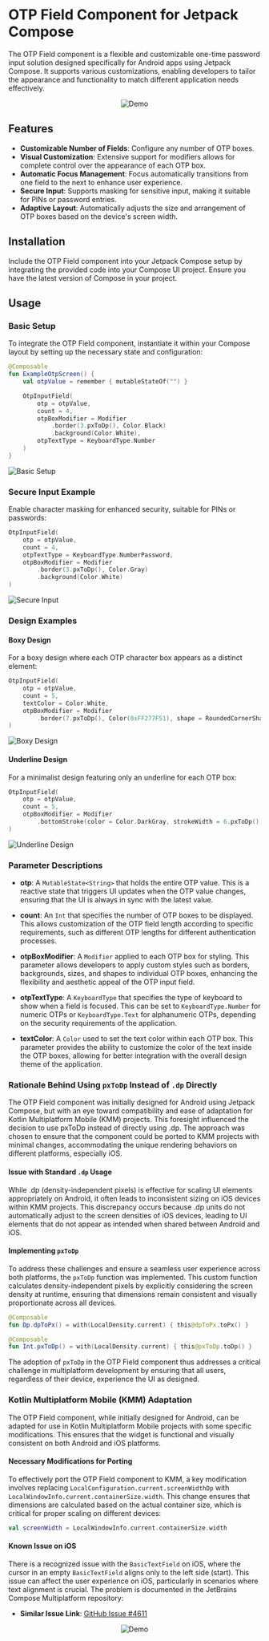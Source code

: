 # OTP Field Component for Jetpack Compose

The OTP Field component is a flexible and customizable one-time password input solution designed specifically for Android apps using Jetpack Compose. It supports various customizations, enabling developers to tailor the appearance and functionality to match different application needs effectively.

<p align="center">
  <img src="readmeassets/recording.gif?raw=true" alt="Demo">
</p>


## Features

- **Customizable Number of Fields**: Configure any number of OTP boxes.
- **Visual Customization**: Extensive support for modifiers allows for complete control over the appearance of each OTP box.
- **Automatic Focus Management**: Focus automatically transitions from one field to the next to enhance user experience.
- **Secure Input**: Supports masking for sensitive input, making it suitable for PINs or password entries.
- **Adaptive Layout**: Automatically adjusts the size and arrangement of OTP boxes based on the device's screen width.

## Installation
Include the OTP Field component into your Jetpack Compose setup by integrating the provided code into your Compose UI project. Ensure you have the latest version of Compose in your project.

## Usage

### Basic Setup

To integrate the OTP Field component, instantiate it within your Compose layout by setting up the necessary state and configuration:

```kotlin
@Composable
fun ExampleOtpScreen() {
    val otpValue = remember { mutableStateOf("") }

    OtpInputField(
        otp = otpValue,
        count = 4,
        otpBoxModifier = Modifier
            .border(3.pxToDp(), Color.Black)
            .background(Color.White),
        otpTextType = KeyboardType.Number
    )
}
```

![Basic Setup](readmeassets/basic_setup.png?raw=true "Basic Setup")

### Secure Input Example

Enable character masking for enhanced security, suitable for PINs or passwords:

```kotlin
OtpInputField(
    otp = otpValue,
    count = 4,
    otpTextType = KeyboardType.NumberPassword,
    otpBoxModifier = Modifier
        .border(3.pxToDp(), Color.Gray)
        .background(Color.White)
)
```
![Secure Input](readmeassets/secure_input.png?raw=true "Secure Setup")

### Design Examples

#### Boxy Design

For a boxy design where each OTP character box appears as a distinct element:

```kotlin
OtpInputField(
    otp = otpValue,
    count = 5,
    textColor = Color.White,
    otpBoxModifier = Modifier
        .border(7.pxToDp(), Color(0xFF277F51), shape = RoundedCornerShape(12.pxToDp()))
)
```
![Boxy Design](readmeassets/boxy_otp_field.png?raw=true "Boxy Design")

#### Underline Design

For a minimalist design featuring only an underline for each OTP box:

```kotlin
OtpInputField(
    otp = otpValue,
    count = 5,
    otpBoxModifier = Modifier
        .bottomStroke(color = Color.DarkGray, strokeWidth = 6.pxToDp())
)
```
![Underline Design](readmeassets/underline_otp_field.png?raw=true "Underline Design")

### Parameter Descriptions

- **otp**: A `MutableState<String>` that holds the entire OTP value. This is a reactive state that triggers UI updates when the OTP value changes, ensuring that the UI is always in sync with the latest value.

- **count**: An `Int` that specifies the number of OTP boxes to be displayed. This allows customization of the OTP field length according to specific requirements, such as different OTP lengths for different authentication processes.

- **otpBoxModifier**: A `Modifier` applied to each OTP box for styling. This parameter allows developers to apply custom styles such as borders, backgrounds, sizes, and shapes to individual OTP boxes, enhancing the flexibility and aesthetic appeal of the OTP input field.

- **otpTextType**: A `KeyboardType` that specifies the type of keyboard to show when a field is focused. This can be set to `KeyboardType.Number` for numeric OTPs or `KeyboardType.Text` for alphanumeric OTPs, depending on the security requirements of the application.

- **textColor**: A `Color` used to set the text color within each OTP box. This parameter provides the ability to customize the color of the text inside the OTP boxes, allowing for better integration with the overall design theme of the application.


### Rationale Behind Using `pxToDp` Instead of `.dp` Directly

The OTP Field component was initially designed for Android using Jetpack Compose, but with an eye toward compatibility and ease of adaptation for Kotlin Multiplatform Mobile (KMM) projects. This foresight influenced the decision to use pxToDp instead of directly using .dp. The approach was chosen to ensure that the component could be ported to KMM projects with minimal changes, accommodating the unique rendering behaviors on different platforms, especially iOS.

#### Issue with Standard `.dp` Usage

While .dp (density-independent pixels) is effective for scaling UI elements appropriately on Android, it often leads to inconsistent sizing on iOS devices within KMM projects. This discrepancy occurs because .dp units do not automatically adjust to the screen densities of iOS devices, leading to UI elements that do not appear as intended when shared between Android and iOS.

#### Implementing `pxToDp`

To address these challenges and ensure a seamless user experience across both platforms, the `pxToDp` function was implemented. This custom function calculates density-independent pixels by explicitly considering the screen density at runtime, ensuring that dimensions remain consistent and visually proportionate across all devices.

```kotlin
@Composable
fun Dp.dpToPx() = with(LocalDensity.current) { this@dpToPx.toPx() }

@Composable
fun Int.pxToDp() = with(LocalDensity.current) { this@pxToDp.toDp() }
```

The adoption of `pxToDp` in the OTP Field component thus addresses a critical challenge in multiplatform development by ensuring that all users, regardless of their device, experience the UI as designed.

### Kotlin Multiplatform Mobile (KMM) Adaptation

The OTP Field component, while initially designed for Android, can be adapted for use in Kotlin Multiplatform Mobile projects with some specific modifications. This ensures that the widget is functional and visually consistent on both Android and iOS platforms.

#### Necessary Modifications for Porting

To effectively port the OTP Field component to KMM, a key modification involves replacing `LocalConfiguration.current.screenWidthDp` with `LocalWindowInfo.current.containerSize.width`. This change ensures that dimensions are calculated based on the actual container size, which is critical for proper scaling on different devices:

```kotlin
val screenWidth = LocalWindowInfo.current.containerSize.width
```

#### Known Issue on iOS

There is a recognized issue with the `BasicTextField` on iOS, where the cursor in an empty `BasicTextField` aligns only to the left side (start). This issue can affect the user experience on iOS, particularly in scenarios where text alignment is crucial. The problem is documented in the JetBrains Compose Multiplatform repository:

- **Similar Issue Link**: [GitHub Issue #4611](https://github.com/JetBrains/compose-multiplatform/issues/4611)


<p align="center">
  <img src="readmeassets/ios_recording.gif?raw=true" alt="Demo">
</p>







